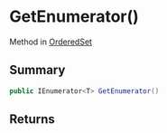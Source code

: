 # GetEnumerator()

Method in [OrderedSet](/api/csharp/yarn.compiler.upgrader.orderedset.md)

## Summary



```csharp
public IEnumerator<T> GetEnumerator()
```

## Returns



